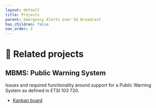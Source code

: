 ```yaml
---
layout: default
title: Projects
parent: Emergency Alerts over 5G Broadcast
has_children: false
nav_order: 2
---
```


# 🚧 Related projects

## MBMS: Public Warning System
Issues and required functionality around support for a Public Warning System as defined in ETSI 103 720.
* [Kanban board](https://github.com/orgs/5G-MAG/projects/20)
